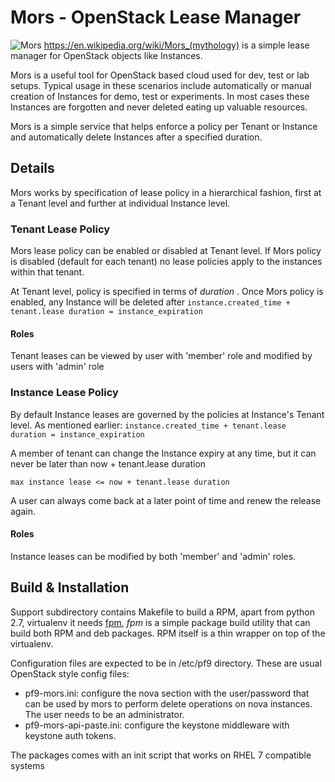 # Mors - OpenStack Lease Manager

![Mors](https://encrypted-tbn2.gstatic.com/images?q=tbn:ANd9GcRIzc5fgaiZfJnbym_ZEx4CsZJ7qIiYjcrxth5hi80Q0IhfnxOg)
https://en.wikipedia.org/wiki/Mors_(mythology) 
is a simple lease manager for OpenStack objects like Instances.

Mors is a useful tool for OpenStack based cloud used for dev, test or lab setups.
Typical usage in these scenarios include automatically or manual creation of Instances for demo, test or experiments.
In most cases these Instances are forgotten and never deleted eating up valuable resources.

Mors is a simple service that helps enforce a policy per Tenant or Instance and automatically delete Instances after
a specified duration.


## Details

Mors works by specification of lease policy in a hierarchical fashion, first at a Tenant level and further at
individual Instance level.

### Tenant Lease Policy

Mors lease policy can be enabled or disabled at Tenant level. If Mors policy is disabled (default for each tenant)
no lease policies apply to the instances within that tenant.

At Tenant level, policy is specified in terms of _duration_ . Once Mors policy is enabled, any Instance will be deleted
after `instance.created_time + tenant.lease duration = instance_expiration`

#### Roles
Tenant leases can be viewed by user with 'member' role and modified by users with 'admin' role

### Instance Lease Policy

By default Instance leases are governed by the policies at Instance's Tenant level. As mentioned earlier:
 `instance.created_time + tenant.lease duration = instance_expiration`

A member of tenant can change the Instance expiry at any time, but it can never be later than now + tenant.lease duration

 `max instance lease <= now + tenant.lease duration`
 
A user can always come back at a later point of time and renew the release again.

#### Roles
Instance leases can be modified by both 'member' and 'admin' roles.

## Build & Installation
Support subdirectory contains Makefile to build a RPM, apart from python 2.7, virtualenv it needs [fpm](https://github.com/jordansissel/fpm), _fpm_
is a simple package build utility that can build both RPM and deb packages. RPM itself is a thin wrapper on top of the virtualenv.

Configuration files are expected to be in /etc/pf9 directory. These are usual OpenStack style config files:
* pf9-mors.ini: configure the nova section with the user/password that can be used by mors to perform delete operations on nova instances.
  The user needs to be an administrator.
* pf9-mors-api-paste.ini: configure the keystone middleware with keystone auth tokens.

The packages comes with an init script that works on RHEL 7 compatible systems

